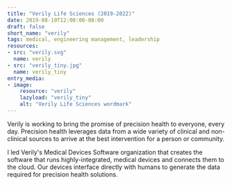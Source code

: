 ```yaml
---
title: "Verily Life Sciences (2019-2022)"
date: 2019-08-19T12:00:00-08:00
draft: false
short_name: "verily"
tags: medical, engineering management, leadership
resources:
- src: "verily.svg"
  name: verily
- src: "verily_tiny.jpg"
  name: verily_tiny
entry_media:
- image:
    resource: "verily"
    lazyload: "verily_tiny"
    alt: "Verily Life Sciences wordmark"
---
```

Verily is working to bring the promise of precision health to everyone, every day. Precision health leverages data from a wide variety of clinical and non-clinical sources to arrive at the best intervention for a person or community.

I led Verily's Medical Devices Software organization that creates the software that runs highly-integrated, medical devices and connects them to the cloud. Our devices interface directly with humans to generate the data required for precision health solutions.
